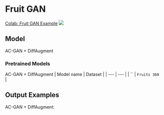 # Fruit GAN 


[Colab: Fruit GAN Example]() [![](https://colab.research.google.com/assets/colab-badge.svg)]()

## Model 
AC-GAN + DiffAugment

### Pretrained Models 
AC-GAN + DiffAugment 
| Model name | Dataset |
| --- | --- | 
| `` | `Fruits 360` | 

## Output Examples 
AC-GAN + DiffAugment:
  
